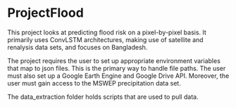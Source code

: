 # ProjectFlood

This project looks at predicting flood risk on a pixel-by-pixel basis. It primarily uses ConvLSTM architectures, making use of satellite and renalysis data sets, and focuses on Bangladesh.

The project requires the user to set up appropriate environment variables that map to json files. This is the primary way to handle file paths. The user must also set up a Google Earth Engine and Google Drive API. Moreover, the user must gain access to the MSWEP precipitation data set.

The data_extraction folder holds scripts that are used to pull data.
